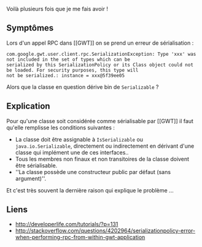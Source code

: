 <!-- --- title: GWT / Problème de sérialisation -->
Voilà plusieurs fois que je me fais avoir !

## Symptômes
Lors d'un appel RPC dans [[GWT]] on se prend un erreur de sérialisation :

~~~
com.google.gwt.user.client.rpc.SerializationException: Type 'xxx' was not included in the set of types which can be 
serialized by this SerializationPolicy or its Class object could not be loaded. For security purposes, this type will 
not be serialized.: instance = xxx@5f39ee05
~~~

Alors que la classe en question dérive bin de `Serializable` ?

## Explication
Pour qu'une classe soit considérée comme sérialisable par [[GWT]] il faut qu'elle remplisse les conditions suivantes :

* La classe doit être assignable à `IsSerializable` ou `java.io.Serializable`, directement ou indirectement en dérivant 
d'une classe qui implément une de ces interfaces..
* Tous les membres non finaux et non transitoires de la classe doivent être sérialisable.
* ''La classe possède une constructeur public par défaut (sans argument)''.

Et c'est très souvent la dernière raison qui explique le problème ...

## Liens
* http://developerlife.com/tutorials/?p=131
* http://stackoverflow.com/questions/4202964/serializationpolicy-error-when-performing-rpc-from-within-gwt-application

<!-- --- tags: gwt -->